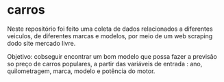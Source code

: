 # carros

Neste repositório foi feito uma coleta de dados relacionados a diferentes veiculos, de diferentes marcas e modelos, por meio de um web scraping dodo site  mercado livre.

Objetivo: cobseguir encontrar um bom modelo que possa fazer a previsão so preço de carros populares, a partir das variáveis de entrada : ano, quilometragem, marca, modelo e potência do motor.
